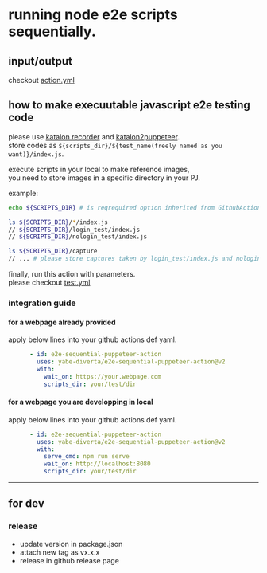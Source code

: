 # running node e2e scripts sequentially.

## input/output
checkout [action.yml](./action.yml)

## how to make execuutable javascript e2e testing code

please use [katalon recorder](https://chrome.google.com/webstore/detail/katalon-recorder-selenium/ljdobmomdgdljniojadhoplhkpialdid) and [katalon2puppeteer](https://www.npmjs.com/package/katalon2puppeteer).  
store codes as `${scripts_dir}/${test_name(freely named as you want)}/index.js`.

execute scripts in your local to make reference images,  
you need to store images in a specific directory in your PJ.

example:

```sh
echo ${SCRIPTS_DIR} # is reqrequired option inherited from GithubAction.

ls ${SCRIPTS_DIR}/*/index.js
// ${SCRIPTS_DIR}/login_test/index.js
// ${SCRIPTS_DIR}/nologin_test/index.js

ls ${SCRIPTS_DIR}/capture
// ... # please store captures taken by login_test/index.js and nologin_test/index.js in advance by your local execution.
```

finally, run this action with parameters.  
please checkout [test.yml](./.github/workflows/test.yml)

### integration guide

#### for a webpage already provided

apply below lines into your github actions def yaml.
```yaml
      - id: e2e-sequential-puppeteer-action
        uses: yabe-diverta/e2e-sequential-puppeteer-action@v2
        with:
          wait_on: https://your.webpage.com
          scripts_dir: your/test/dir
```

#### for a webpage you are developping in local

apply below lines into your github actions def yaml.
```yaml
      - id: e2e-sequential-puppeteer-action
        uses: yabe-diverta/e2e-sequential-puppeteer-action@v2
        with:
          serve_cmd: npm run serve
          wait_on: http://localhost:8080
          scripts_dir: your/test/dir
```

---

## for dev

### release
- update version in package.json
- attach new tag as vx.x.x
- release in github release page
